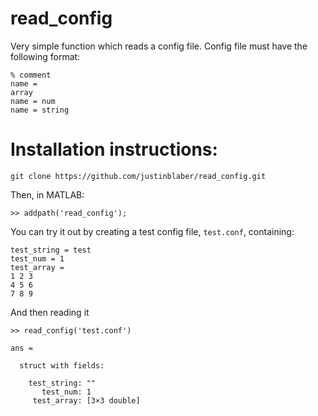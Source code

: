 # read_config
Very simple function which reads a config file. Config file must have the following format:
```
% comment
name =
array
name = num
name = string
```

# Installation instructions:
```
git clone https://github.com/justinblaber/read_config.git
```
Then, in MATLAB:
```
>> addpath('read_config');
```
You can try it out by creating a test config file, `test.conf`, containing:
```
test_string = test
test_num = 1
test_array = 
1 2 3
4 5 6
7 8 9
```
And then reading it
```
>> read_config('test.conf')

ans = 

  struct with fields:

    test_string: ""
       test_num: 1
     test_array: [3×3 double]
```
